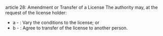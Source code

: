 article 28: Amendment or Transfer of a License 
The authority may, at the request of the license holder: 
<ul>
			<li>a - : Vary the conditions to the license; or <ul>
			</ul></li>			<li>b - : Agree to transfer of the license to another person.<ul>
			</ul></li></ul>